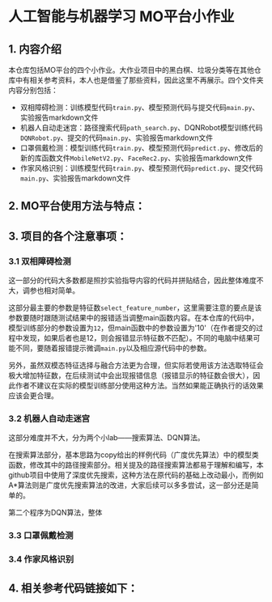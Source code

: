 # 人工智能与机器学习 MO平台小作业
## 1. 内容介绍
本仓库包括MO平台的四个小作业。大作业项目中的黑白棋、垃圾分类等在其他仓库中有相关参考资料，本人也是借鉴了那些资料，因此这里不再展示。四个文件夹内容分别包括：
- 双相障碍检测：训练模型代码`train.py`、模型预测代码与提交代码`main.py`、实验报告markdown文件
- 机器人自动走迷宫：路径搜索代码`path_search.py`、DQNRobot模型训练代码`DQNRobot.py`、提交的代码`main.py`、实验报告markdown文件
- 口罩佩戴检测：模型训练代码`train.py`、模型预测代码`predict.py`、修改后的新的库函数文件`MobileNetV2.py`、`FaceRec2.py`、实验报告markdown文件
- 作家风格识别：训练模型代码`train.py`、模型预测代码`predict.py`、提交代码`main.py`、实验报告markdown文件

## 2. MO平台使用方法与特点：

## 3. 项目的各个注意事项：
### 3.1 双相障碍检测
这一部分的代码大多数都是照抄实验指导内容的代码并拼贴结合，因此整体难度不大，调参也相对简单。

这部分最主要的参数是特征数`select_feature_number`，这里需要注意的要点是该参数要随时跟随测试结果中的报错适当调整main函数内容。在本仓库的代码中，模型训练部分的参数设置为`12`，但main函数中的参数设置为'10'（在作者提交的过程中发现，如果后者也是12，则会报错显示特征数不匹配）。不同的电脑中结果可能不同，要随着报错提示微调`main.py`以及相应源代码中的参数。

另外，虽然双模态特征选择与融合方法更为合理，但实际若使用该方法选取特征会极大增加特征数，在后续测试中会出现报错信息（报错显示的特征数会很大），因此作者不建议在实际的模型训练部分使用这种方法。当然如果能正确执行的话效果应该会更合理。
### 3.2 机器人自动走迷宫
这部分难度并不大，分为两个小lab——搜索算法、DQN算法。

在搜索算法部分，基本思路为copy给出的样例代码（广度优先算法）中的模型类函数，修改其中的路径搜索部分。相关提及的路径搜索算法都易于理解和编写，本github项目中使用了深度优先搜索，这种方法在原代码的基础上改动最小，而例如A*算法则是广度优先搜索算法的改进，大家后续可以多多尝试，这一部分还是简单的。

第二个程序为DQN算法，整体
### 3.3 口罩佩戴检测
### 3.4 作家风格识别

## 4. 相关参考代码链接如下：


